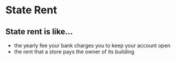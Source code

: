 # State Rent
## State rent is like...

* the yearly fee your bank charges you to keep your account open
* the rent that a store pays the owner of its building
